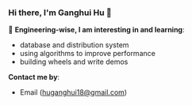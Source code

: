 ### Hi there, I'm Ganghui Hu 👋 


🌱 **Engineering-wise, I am interesting in and learning**:

- database and distribution system
- using algorithms to improve performance
- building wheels and write demos

**Contact me by**:
- Email (huganghui18@gmail.com)


<!--
Here are some ideas to get you started:

- 🔭 I’m currently working on ...
- 🌱 I’m currently learning ...
- 👯 I’m looking to collaborate on ...
- 🤔 I’m looking for help with ...
- 💬 Ask me about ...
- 📫 How to reach me: ...
- 😄 Pronouns: ...
- ⚡ Fun fact: ...

-->
